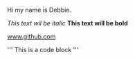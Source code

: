 Hi my name is Debbie.

*This text wil be italic*
**This text will be bold**

www.github.com

'''
This is a code block
'''


